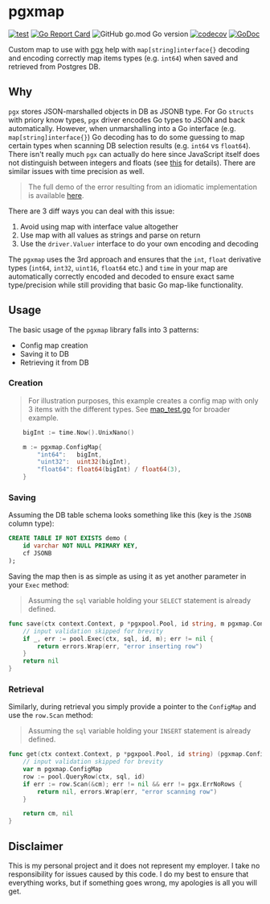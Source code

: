 # pgxmap

[![test](https://github.com/mchmarny/pgxmap/actions/workflows/test-on-push.yaml/badge.svg?branch=main)](https://github.com/mchmarny/pgxmap/actions/workflows/test-on-push.yaml) 
[![Go Report Card](https://goreportcard.com/badge/github.com/mchmarny/pgxmap)](https://goreportcard.com/report/github.com/mchmarny/pgxmap) 
![GitHub go.mod Go version](https://img.shields.io/github/go-mod/go-version/mchmarny/pgxmap) 
[![codecov](https://codecov.io/gh/mchmarny/pgxmap/branch/main/graph/badge.svg?token=00H8S7GMPP)](https://codecov.io/gh/mchmarny/pgxmap) 
[![GoDoc](https://godoc.org/github.com/mchmarny/pgxmap?status.svg)](https://godoc.org/github.com/mchmarny/pgxmap)

Custom map to use with [pgx](https://github.com/jackc/pgx) help with `map[string]interface{}` decoding and encoding correctly map items types (e.g. `int64`) when saved and retrieved from Postgres DB. 

## Why 

`pgx` stores JSON-marshalled objects in DB as JSONB type. For Go `structs` with priory know types, `pgx` driver encodes Go types to JSON and back automatically. However, when unmarshalling into a Go interface (e.g. `map[string]interface{}`) Go decoding has to do some guessing to map certain types when scanning DB selection results (e.g. `int64` vs `float64`). There isn't really much `pgx` can actually do here since JavaScript itself does not distinguish between integers and floats (see [this](https://tools.ietf.org/html/rfc7159#section-6) for details). There are similar issues with time precision as well.

> The full demo of the error resulting from an idiomatic implementation is available [here](examples/idiom/main.go).

There are 3 diff ways you can deal with this issue:

1. Avoid using map with interface value altogether
2. Use map with all values as strings and parse on return
3. Use the `driver.Valuer` interface to do your own encoding and decoding

The `pgxmap` uses the 3rd approach and ensures that the `int`, `float` derivative types (`int64`, `int32`, `uint16`, `float64` etc.) and `time` in your map are automatically correctly encoded and decoded to ensure exact same type/precision while still providing that basic Go map-like functionality. 

## Usage 

The basic usage of the `pgxmap` library falls into 3 patterns: 

* Config map creation 
* Saving it to DB
* Retrieving it from DB

### Creation 

> For illustration purposes, this example creates a config map with only 3 items with the different types. See [map_test.go](./map_test.go) for broader example.

```go
	bigInt := time.Now().UnixNano()

	m := pgxmap.ConfigMap{
		"int64":   bigInt,
		"uint32":  uint32(bigInt),
		"float64": float64(bigInt) / float64(3),
	}
```

### Saving 

Assuming the DB table schema looks something like this (key is the `JSONB` column type): 

```sql
CREATE TABLE IF NOT EXISTS demo (
    id varchar NOT NULL PRIMARY KEY,
    cf JSONB
);
```

Saving the map then is as simple as using it as yet another parameter in your `Exec` method:

> Assuming the `sql` variable holding your `SELECT` statement is already defined.

```go
func save(ctx context.Context, p *pgxpool.Pool, id string, m pgxmap.ConfigMap) error {
	// input validation skipped for brevity 
	if _, err := pool.Exec(ctx, sql, id, m); err != nil {
		return errors.Wrap(err, "error inserting row")
	}
	return nil
}
```

### Retrieval 

Similarly, during retrieval you simply provide a pointer to the `ConfigMap` and use the `row.Scan` method:

> Assuming the `sql` variable holding your `INSERT` statement is already defined.

```go
func get(ctx context.Context, p *pgxpool.Pool, id string) (pgxmap.ConfigMap, error) {
    // input validation skipped for brevity 
	var m pgxmap.ConfigMap
	row := pool.QueryRow(ctx, sql, id)
	if err := row.Scan(&cm); err != nil && err != pgx.ErrNoRows {
		return nil, errors.Wrap(err, "error scanning row")
	}

	return cm, nil
}
```

## Disclaimer

This is my personal project and it does not represent my employer. I take no responsibility for issues caused by this code. I do my best to ensure that everything works, but if something goes wrong, my apologies is all you will get.

